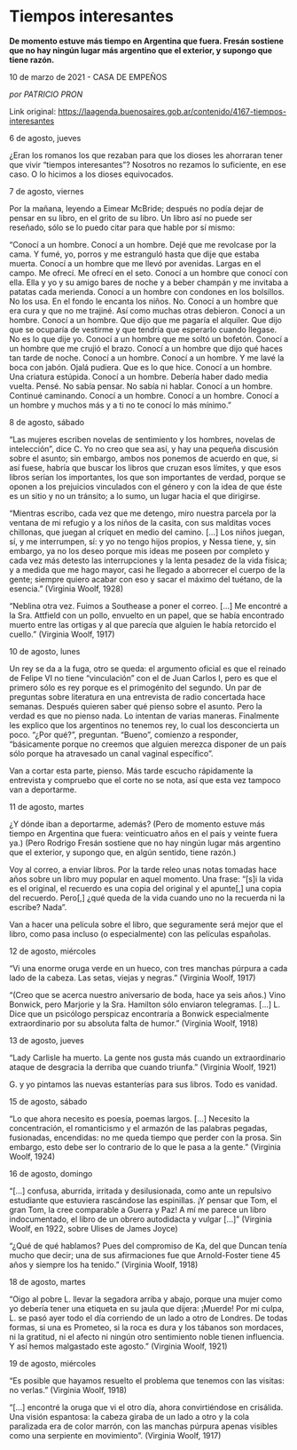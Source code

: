 # Tiempos interesantes

**De momento estuve más tiempo en Argentina que fuera. Fresán sostiene que no hay ningún lugar más argentino que el exterior, y supongo que tiene razón.**

10 de marzo de 2021 - CASA DE EMPEÑOS

_por PATRICIO PRON_

Link original: https://laagenda.buenosaires.gob.ar/contenido/4167-tiempos-interesantes



6 de agosto, jueves




¿Eran los romanos los que rezaban para que los dioses les ahorraran tener que vivir “tiempos interesantes”? Nosotros no rezamos lo suficiente, en ese caso. O lo hicimos a los dioses equivocados.




7 de agosto, viernes




Por la mañana, leyendo a Eimear McBride; después no podía dejar de pensar en su libro, en el grito de su libro. Un libro así no puede ser reseñado, sólo se lo puedo citar para que hable por sí mismo:




“Conocí a un hombre. Conocí a un hombre. Dejé que me revolcase por la cama. Y fumé, yo, porros y me estranguló hasta que dije que estaba muerta. Conocí a un hombre que me llevó por avenidas. Largas en el campo. Me ofrecí. Me ofrecí en el seto. Conocí a un hombre que conocí con ella. Ella y yo y su amigo bares de noche y a beber champán y me invitaba a patatas cada merienda. Conocí a un hombre con condones en los bolsillos. No los usa. En el fondo le encanta los niños. No. Conocí a un hombre que era cura y que no me trajiné. Así como muchas otras debieron. Conocí a un hombre. Conocí a un hombre. Que dijo que me pagaría el alquiler. Que dijo que se ocuparía de vestirme y que tendría que esperarlo cuando llegase. No es lo que dije yo. Conocí a un hombre que me soltó un bofetón. Conocí a un hombre que me crujió el brazo. Conocí a un hombre que dijo qué haces tan tarde de noche. Conocí a un hombre. Conocí a un hombre. Y me lavé la boca con jabón. Ojalá pudiera. Que es lo que hice. Conocí a un hombre. Una criatura estúpida. Conocí a un hombre. Debería haber dado media vuelta. Pensé. No sabía pensar. No sabía ni hablar. Conocí a un hombre. Continué caminando. Conocí a un hombre. Conocí a un hombre. Conocí a un hombre y muchos más y a ti no te conocí lo más mínimo.”




8 de agosto, sábado




“Las mujeres escriben novelas de sentimiento y los hombres, novelas de intelección”, dice C. Yo no creo que sea así, y hay una pequeña discusión sobre el asunto; sin embargo, ambos nos ponemos de acuerdo en que, si así fuese, habría que buscar los libros que cruzan esos límites, y que esos libros serían los importantes, los que son importantes de verdad, porque se oponen a los prejuicios vinculados con el género y con la idea de que éste es un sitio y no un tránsito; a lo sumo, un lugar hacia el que dirigirse.




“Mientras escribo, cada vez que me detengo, miro nuestra parcela por la ventana de mi refugio y a los niños de la casita, con sus malditas voces chillonas, que juegan al críquet en medio del camino. […] Los niños juegan, sí, y me interrumpen, sí: y yo no tengo hijos propios, y Nessa tiene, y, sin embargo, ya no los deseo porque mis ideas me poseen por completo y cada vez más detesto las interrupciones y la lenta pesadez de la vida física; y a medida que me hago mayor, casi he llegado a aborrecer el cuerpo de la gente; siempre quiero acabar con eso y sacar el máximo del tuétano, de la esencia.” (Virginia Woolf, 1928)




“Neblina otra vez. Fuimos a Southease a poner el correo. […] Me encontré a la Sra. Attfield con un pollo, envuelto en un papel, que se había encontrado muerto entre las ortigas y al que parecía que alguien le había retorcido el cuello.” (Virginia Woolf, 1917)




10 de agosto, lunes




Un rey se da a la fuga, otro se queda: el argumento oficial es que el reinado de Felipe VI no tiene “vinculación” con el de Juan Carlos I, pero es que el primero sólo es rey porque es el primogénito del segundo. Un par de preguntas sobre literatura en una entrevista de radio concertada hace semanas. Después quieren saber qué pienso sobre el asunto. Pero la verdad es que no pienso nada. Lo intentan de varias maneras. Finalmente les explico que los argentinos no tenemos rey, lo cual los desconcierta un poco. “¿Por qué?”, preguntan. “Bueno”, comienzo a responder, “básicamente porque no creemos que alguien merezca disponer de un país sólo porque ha atravesado un canal vaginal específico”.




Van a cortar esta parte, pienso. Más tarde escucho rápidamente la entrevista y compruebo que el corte no se nota, así que esta vez tampoco van a deportarme.




11 de agosto, martes




¿Y dónde iban a deportarme, además? (Pero de momento estuve más tiempo en Argentina que fuera: veinticuatro años en el país y veinte fuera ya.) (Pero Rodrigo Fresán sostiene que no hay ningún lugar más argentino que el exterior, y supongo que, en algún sentido, tiene razón.)




Voy al correo, a enviar libros. Por la tarde releo unas notas tomadas hace años sobre un libro muy popular en aquel momento. Una frase: “[s]i la vida es el original, el recuerdo es una copia del original y el apunte[,] una copia del recuerdo. Pero[,] ¿qué queda de la vida cuando uno no la recuerda ni la escribe? Nada”.




Van a hacer una película sobre el libro, que seguramente será mejor que el libro, como pasa incluso (o especialmente) con las películas españolas.




12 de agosto, miércoles




“Vi una enorme oruga verde en un hueco, con tres manchas púrpura a cada lado de la cabeza. Las setas, viejas y negras.” (Virginia Woolf, 1917)




“(Creo que se acerca nuestro aniversario de boda, hace ya seis años.) Vino Bonwick, pero Marjorie y la Sra. Hamilton sólo enviaron telegramas. […] L. Dice que un psicólogo perspicaz encontraría a Bonwick especialmente extraordinario por su absoluta falta de humor.” (Virginia Woolf, 1918)




13 de agosto, jueves




“Lady Carlisle ha muerto. La gente nos gusta más cuando un extraordinario ataque de desgracia la derriba que cuando triunfa.” (Virginia Woolf, 1921)




G. y yo pintamos las nuevas estanterías para sus libros. Todo es vanidad.




15 de agosto, sábado




“Lo que ahora necesito es poesía, poemas largos. […] Necesito la concentración, el romanticismo y el armazón de las palabras pegadas, fusionadas, encendidas: no me queda tiempo que perder con la prosa. Sin embargo, esto debe ser lo contrario de lo que le pasa a la gente.” (Virginia Woolf, 1924)




16 de agosto, domingo




“[…] confusa, aburrida, irritada y desilusionada, como ante un repulsivo estudiante que estuviera rascándose las espinillas. ¡Y pensar que Tom, el gran Tom, la cree comparable a Guerra y Paz! A mí me parece un libro indocumentado, el libro de un obrero autodidacta y vulgar […]” (Virginia Woolf, en 1922, sobre Ulises de James Joyce)




“¿Qué de qué hablamos? Pues del compromiso de Ka, del que Duncan tenía mucho que decir; una de sus afirmaciones fue que Arnold-Foster tiene 45 años y siempre los ha tenido.” (Virginia Woolf, 1918)




18 de agosto, martes




“Oigo al pobre L. llevar la segadora arriba y abajo, porque una mujer como yo debería tener una etiqueta en su jaula que dijera: ¡Muerde! Por mi culpa, L. se pasó ayer todo el día corriendo de un lado a otro de Londres. De todas formas, si una es Prometeo, si la roca es dura y los tábanos son mordaces, ni la gratitud, ni el afecto ni ningún otro sentimiento noble tienen influencia. Y así hemos malgastado este agosto.” (Virginia Woolf, 1921)




19 de agosto, miércoles




“Es posible que hayamos resuelto el problema que tenemos con las visitas: no verlas.” (Virginia Woolf, 1918)




“[…] encontré la oruga que vi el otro día, ahora convirtiéndose en crisálida. Una visión espantosa: la cabeza giraba de un lado a otro y la cola paralizada era de color marrón, con las manchas púrpura apenas visibles como una serpiente en movimiento”. (Virginia Woolf, 1917)



